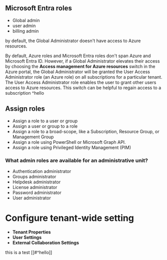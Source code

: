 
## Microsoft Entra roles
- Global admin
- user admin
- billing admin

by default, the Global Administrator doesn't have access to Azure resources.

By default, Azure roles and Microsoft Entra roles don't span Azure and Microsoft Entra ID. However, if a Global Administrator elevates their access by choosing the **Access management for Azure resources** switch in the Azure portal, the Global Administrator will be granted the User Access Administrator role (an Azure role) on all subscriptions for a particular tenant. The User Access Administrator role enables the user to grant other users access to Azure resources. This switch can be helpful to regain access to a subscription ^hello

## Assign roles

- Assign a role to a user or group
- Assign a user or group to a role
- Assign a role to a broad-scope, like a Subscription, Resource Group, or Management Group
- Assign a role using PowerShell or Microsoft Graph API.
- Assign a role using Privileged Identity Management (PIM)

### What admin roles are available for an administrative unit?

- Authentication administrator
- Groups administrator
- Helpdesk administrator
- License administrator
- Password administrator
- User administrator


# Configure tenant-wide setting

- **Tenant Properties**
- **User Settings**
- **External Collaboration Settings**

this is a test [[#^hello]]

